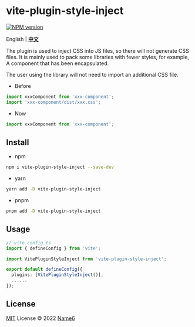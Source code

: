 # vite-plugin-style-inject

[![NPM version](https://img.shields.io/npm/v/vite-plugin-style-inject?color=0960bd)](https://www.npmjs.com/package/vite-plugin-style-inject)

English | **[中文](./README.zh-CN.md)**

The plugin is used to inject CSS into JS files, so there will not generate CSS files.
It is mainly used to pack some libraries with fewer styles, for example, A component that has been encapsulated.

The user using the library will not need to import an additional CSS file.

- Before

```ts
import xxxComponent from 'xxx-component';
import 'xxx-component/dist/xxx.css';
```
- Now
```ts
import xxxComponent from 'xxx-component';
```

## Install

- npm

```bash
npm i vite-plugin-style-inject --save-dev
```
- yarn 
```bash
yarn add -D vite-plugin-style-inject
```

- pnpm

```bash
pnpm add -D vite-plugin-style-inject
```
## Usage
```ts
// vite.config.ts
import { defineConfig } from 'vite';

import VitePluginStyleInject from 'vite-plugin-style-inject';

export default defineConfig({
  plugins: [VitePluginStyleInject()],
  ......
});
```

## License

[MIT](./LICENSE) License © 2022 [Name6](https://github.com/lhj-web)
